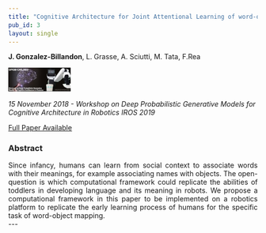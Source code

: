 ```yaml
---
title: "Cognitive Architecture for Joint Attentional Learning of word-object mapping with a Humanoid Robot"
pub_id: 3
layout: single
---
```


**J. Gonzalez-Billandon**, L. Grasse, A. Sciutti, M. Tata, F.Rea 

<img width="25%" src="../assets/images/iros_2019.jpg">

*15 November 2018 - Workshop on Deep Probabilistic Generative Models for Cognitive Architecture in Robotics  IROS 2019*

[Full Paper Available](https://docs.google.com/viewer?a=v&pid=sites&srcid=ZGVmYXVsdGRvbWFpbnxkcGdtY2FyMjAxOXxneDo3NTRlMDE1OTRhNzIxMjgx)

### Abstract
<div style="text-align: justify">
Since infancy, humans can learn from social context to associate words with their meanings, for example associating names with objects. 
The open-question is which computational framework could replicate the abilities of toddlers in developing language and its meaning in robots. We propose a computational framework in this paper to be implemented on a robotics platform to replicate the early learning process of humans for the specific task of word-object mapping.
</div>
---